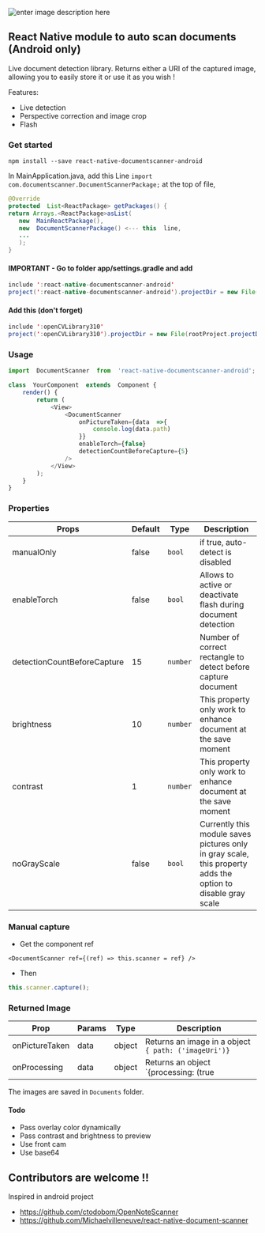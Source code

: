 
![enter image description 
here](https://media.giphy.com/media/KZBdm9gbGGRBlRZV1t/giphy.gif)
 
 ## React Native module to auto scan documents (Android only)

  
Live document detection library. Returns either a URI  of the captured image, allowing you to easily store it or use it as you wish !

Features:
 - Live detection
 - Perspective correction and image crop
 - Flash


### Get started

`npm install --save react-native-documentscanner-android`

 In MainApplication.java, add this Line `import com.documentscanner.DocumentScannerPackage;` at the top of file,

 ```java
@Override
protected  List<ReactPackage> getPackages() {
return Arrays.<ReactPackage>asList(
	new  MainReactPackage(),
	new  DocumentScannerPackage() <--- this  line,
	...
	);
}
```
#### IMPORTANT - Go to folder app/settings.gradle and add

```java
include ':react-native-documentscanner-android'
project(':react-native-documentscanner-android').projectDir = new File(rootProject.projectDir, '../node_modules/react-native-documentscanner-android/android')
```
 #### Add this (don't forget)
```java
include ':openCVLibrary310'
project(':openCVLibrary310').projectDir = new File(rootProject.projectDir,'../node_modules/react-native-documentscanner-android/android/openCVLibrary310')
```

### Usage

```javascript
import  DocumentScanner  from  'react-native-documentscanner-android';

class  YourComponent  extends  Component {
	render() {
		return (
			<View>
				<DocumentScanner
					onPictureTaken={data  =>{
						console.log(data.path)
					}}
					enableTorch={false}
					detectionCountBeforeCapture={5}
				/>
			</View>
		);
	}
}

```

  
  

### Properties

|Props|Default|Type|Description
|--|--|--|--|
| manualOnly | false | `bool`|if true, auto-detect is disabled
| enableTorch | false | `bool`|Allows to active or deactivate flash during document detection
| detectionCountBeforeCapture | 15 |`number`|Number of correct rectangle to detect before capture document
| brightness | 10 | `number`|This property only work to enhance document at the save moment
| contrast | 1 | `number`|This property only work to enhance document at the save moment
| noGrayScale | false | `bool`|Currently this module saves pictures only in gray scale, this property adds the option to disable gray scale

  

### Manual capture

 - Get the component ref

`<DocumentScanner ref={(ref) => this.scanner = ref} />`

- Then
```javascript  
this.scanner.capture();
```
### Returned Image
| Prop | Params |Type| Description
|--|--|--|--|
| onPictureTaken | data | object | Returns an image in a object `{ path: ('imageUri')}`
| onProcessing | data | object |Returns an object `{processing: (true | false)}` to show is an image is processing yet

The images are saved in `Documents` folder.

 #### Todo
 - Pass overlay color dynamically
 - Pass contrast and brightness to preview
 - Use front cam
 - Use base64
 
## Contributors are welcome !!


Inspired in android project 
- https://github.com/ctodobom/OpenNoteScanner
- https://github.com/Michaelvilleneuve/react-native-document-scanner